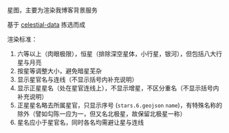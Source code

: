 星图，主要为渲染我博客背景服务

基于 [celestial-data](https://github.com/dieghernan/celestial_data/tree/main) 拣选而成

渲染标准：
1. 六等以上（肉眼极限），恒星（排除深空星体，小行星，银河），但包括八大行星与月亮
2. 按星等调整大小，避免暗星芜杂
3. 显示星官名与连线（不显示括号内补充说明）
4. 显示正星星名（处在星官连线上），不显示增星，不区分重名（不显示括号内补充说明）
5. 正星星名略去所属星官，只显示序号 (`stars.6.geojson` `name`)，有特殊名称的除外（譬如勾陈一应为一，但又名北极星，故保留北极星一称）
6. 星名应小于星官名，同时各名均需避让星与连线